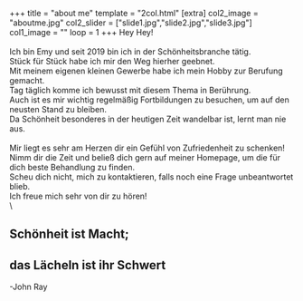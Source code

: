 +++
title = "about me"
template = "2col.html"
[extra]
col2_image = "aboutme.jpg"
col2_slider = ["slide1.jpg","slide2.jpg","slide3.jpg"]
col1_image = ""
loop = 1
+++
Hey Hey!\
\
Ich bin Emy und seit 2019 bin ich in der Schönheitsbranche tätig.\
Stück für Stück habe ich mir den Weg hierher geebnet.\
Mit meinem eigenen kleinen Gewerbe habe ich mein Hobby zur Berufung gemacht.\
Tag täglich komme ich bewusst mit diesem Thema in Berührung.\
Auch ist es mir wichtig regelmäßig Fortbildungen zu besuchen, um auf den neusten Stand zu bleiben.\
Da Schönheit besonderes in der heutigen Zeit wandelbar ist, lernt man nie aus.\
\
Mir liegt es sehr am Herzen dir ein Gefühl von Zufriedenheit zu schenken!\
Nimm dir die Zeit und beließ dich gern auf meiner Homepage, um die für dich beste Behandlung zu finden.\
Scheu dich nicht, mich zu kontaktieren, falls noch eine Frage unbeantwortet blieb.\
Ich freue mich sehr von dir zu hören!\
\
<div class="text-center">
<h2>Schönheit ist Macht;</h2>
<h2>das Lächeln ist ihr Schwert</h2>
</div>
<div class="text-end text-author">-John Ray</div>